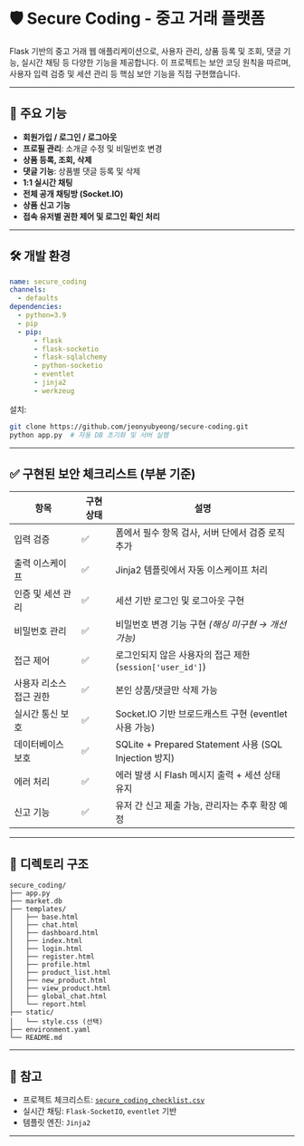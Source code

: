# 🛡️ Secure Coding - 중고 거래 플랫폼

Flask 기반의 중고 거래 웹 애플리케이션으로, 사용자 관리, 상품 등록 및 조회, 댓글 기능, 실시간 채팅 등 다양한 기능을 제공합니다. 이 프로젝트는 보안 코딩 원칙을 따르며, 사용자 입력 검증 및 세션 관리 등 핵심 보안 기능을 직접 구현했습니다.

---

## 🚀 주요 기능

- **회원가입 / 로그인 / 로그아웃**
- **프로필 관리**: 소개글 수정 및 비밀번호 변경
- **상품 등록, 조회, 삭제**
- **댓글 기능**: 상품별 댓글 등록 및 삭제
- **1:1 실시간 채팅**
- **전체 공개 채팅방 (Socket.IO)**
- **상품 신고 기능**
- **접속 유저별 권한 제어 및 로그인 확인 처리**

---

## 🛠️ 개발 환경

```yaml
name: secure_coding
channels:
  - defaults
dependencies:
  - python=3.9
  - pip
  - pip:
      - flask
      - flask-socketio
      - flask-sqlalchemy
      - python-socketio
      - eventlet
      - jinja2
      - werkzeug
```

설치:

```bash
git clone https://github.com/jeonyubyeong/secure-coding.git
python app.py  # 자동 DB 초기화 및 서버 실행
```

---

## ✅ 구현된 보안 체크리스트 (부분 기준)

| 항목 | 구현 상태 | 설명 |
|------|-----------|------|
| 입력 검증 | ✅ | 폼에서 필수 항목 검사, 서버 단에서 검증 로직 추가 |
| 출력 이스케이프 | ✅ | Jinja2 템플릿에서 자동 이스케이프 처리 |
| 인증 및 세션 관리 | ✅ | 세션 기반 로그인 및 로그아웃 구현 |
| 비밀번호 관리 | ✅ | 비밀번호 변경 기능 구현 *(해싱 미구현 → 개선 가능)* |
| 접근 제어 | ✅ | 로그인되지 않은 사용자의 접근 제한 (`session['user_id']`) |
| 사용자 리소스 접근 권한 | ✅ | 본인 상품/댓글만 삭제 가능 |
| 실시간 통신 보호 | ✅ | Socket.IO 기반 브로드캐스트 구현 (eventlet 사용 가능) |
| 데이터베이스 보호 | ✅ | SQLite + Prepared Statement 사용 (SQL Injection 방지) |
| 에러 처리 | ✅ | 에러 발생 시 Flash 메시지 출력 + 세션 상태 유지 |
| 신고 기능 | ✅ | 유저 간 신고 제출 가능, 관리자는 추후 확장 예정 |

---

## 📁 디렉토리 구조

```
secure_coding/
├── app.py
├── market.db
├── templates/
│   ├── base.html
│   ├── chat.html
│   ├── dashboard.html
│   ├── index.html
│   ├── login.html
│   ├── register.html
│   ├── profile.html
│   ├── product_list.html
│   ├── new_product.html
│   ├── view_product.html
│   ├── global_chat.html
│   └── report.html
├── static/
│   └── style.css (선택)
├── environment.yaml
└── README.md
```

---

## 🙌 참고

- 프로젝트 체크리스트: [`secure_coding_checklist.csv`](https://github.com/ugonfor/secure-coding/blob/main/secure_coding_checklist.csv)
- 실시간 채팅: `Flask-SocketIO`, `eventlet` 기반
- 템플릿 엔진: `Jinja2`

---

